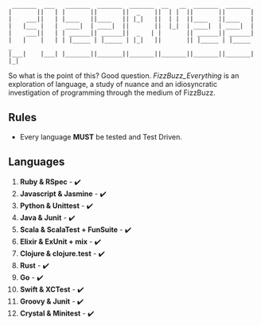 ```
 _______  ___   _______  _______  _______  __   __  _______  _______
|       ||   | |       ||       ||  _    ||  | |  ||       ||       |
|    ___||   | |____   ||____   || |_|   ||  | |  ||____   ||____   |
|   |___ |   |  ____|  | ____|  ||       ||  |_|  | ____|  | ____|  |
|    ___||   | | ______|| ______||  _   | |       || ______|| ______|
|   |    |   | | |_____ | |_____ | |_|   ||       || |_____ | |_____   _
|___|    |___| |_______||_______||_______||_______||_______||_______| |_|
```

So what is the point of this? Good question. *FizzBuzz_Everything* is an exploration of language, a study of nuance and an idiosyncratic investigation of programming through the medium of FizzBuzz.

## Rules

* Every language **MUST** be tested and Test Driven.

## Languages

1. **Ruby & RSpec** - :heavy_check_mark:
2. **Javascript & Jasmine** - :heavy_check_mark:
3. **Python & Unittest** - :heavy_check_mark:
4. **Java & Junit** - :heavy_check_mark:
5. **Scala & ScalaTest + FunSuite** - :heavy_check_mark:
6. **Elixir & ExUnit + mix** - :heavy_check_mark:
7. **Clojure & clojure.test** - :heavy_check_mark:
8. **Rust** - :heavy_check_mark:
9. **Go** - :heavy_check_mark:
10. **Swift & XCTest** - :heavy_check_mark:
11. **Groovy & Junit** - :heavy_check_mark:
12. **Crystal & Minitest** - :heavy_check_mark:
